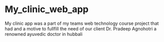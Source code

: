 # My_clinic_web_app
My clinic app was a part of my teams web technology course project that had and a motive to fullfill the need of our client Dr. Pradeep Agnohotri a renowned ayuvedic doctor in hubbali
